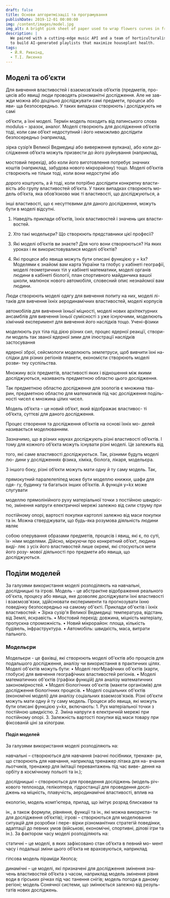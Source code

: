 ```yaml
---
draft: false
title: Основи алгоритмізації та програмування
publishDate: 2019-12-01 00:00:00
img: /content/images/model.jpg
img_alt: A bright pink sheet of paper used to wrap flowers curves in front of rich blue background
description: |
  We paired with a cutting-edge music API and a team of horticulturalists
  to build AI-generated playlists that maximize houseplant health.
tags:
  - Й.Я. Ривкінд, 
  - Т.І. Лисенко
---
```

## Моделі та об’єкти

Для вивчення властивостей і взаємозв’язків об’єктів (предметів, про-
цесів або явищ) люди проводять різноманітні дослідження. Але не зав-
жди можна або доцільно досліджувати самі предмети, процеси або яви-
ща безпосередньо. У таких випадках створюють і досліджують не самі

об’єкти, а їхні моделі. Термін модель походить від латинського слова
modulus – зразок, аналог.
Моделі створюють для дослідження об’єктів тоді, коли сам об’єкт
недоступний і його неможливо дослідити безпосередньо (наприклад,

зірка сузір’я Великої Ведмедиці або виверження вулкана), або коли до-
слідження об’єкта можуть призвести до його руйнування (наприклад,

мостовий перехід), або коли його виготовлення потребує значних коштів
(наприклад, забудова нового мікрорайону) тощо.
Моделі об’єктів створюють не тільки тоді, коли вони недоступні або

дорого коштують, а й тоді, коли потрібно дослідити конкретну власти-
вість або групу властивостей об’єкта. У таких випадках створюють мо-
дель об’єкта, яка обов’язково має ті властивості, що досліджуються, а

інші властивості, що є несуттєвими для даного дослідження, можуть
бути в моделі відсутні.

1. Наведіть приклади об’єктів, їхніх властивостей і значень цих власти-
востей.

2. Хто такі модельєри? Що створюють представники цієї професії?
3. Які моделі об’єктів ви знаєте? Для чого вони створюються? На яких
уроках і як використовувалися моделі об’єктів?
4. Які процеси або явища можуть бути описані функцією y = kx?
Моделями є знайомі вам карта України та глобус у кабінеті географії,
моделі геометричних тіл у кабінеті математики, моделі органів людини в
кабінеті біології, план спортивного майданчика вашої школи, малюнок
нового автомобіля, словесний опис незнайомої вам людини.

Люди створюють моделі одягу для вивчення попиту на них, моделі лі-
таків для вивчення їхніх аеродинамічних властивостей, моделі корпусів

автомобілів для вивчення їхньої міцності, моделі нових архітектурних
ансамблів для вивчення їхньої сумісності з уже існуючими, моделюють
хімічний експеримент для вивчення його наслідків тощо. Учені-фізики

моделюють рух тіла під дією різних сил, процес ядерної реакції, створи-
ли модель так званої ядерної зими для ілюстрації наслідків застосування

ядерної зброї, сейсмологи моделюють землетруси, щоб вивчити їхні на-
слідки для різних регіонів планети, економісти створюють моделі розви-
тку суспільства.

Множину всіх предметів, властивості яких і відношення між
якими досліджуються, називають предметною областю цього
дослідження.

Так предметною областю дослідження для зоологів є множина тва-
рин, предметною областю для математиків під час дослідження поділь-
ності чисел є множина цілих чисел.

Модель об’єкта – це новий об’єкт, який відображає властивос-
ті об’єкта, суттєві для даного дослідження.

Процес створення та дослідження об’єктів на основі їхніх мо-
делей називається моделюванням.

Зазначимо, що в різних науках досліджують різні властивості об’єктів.
І тому для кожного об’єкта можуть існувати різні моделі. Це залежить від

того, які саме властивості досліджуються. Так, різними будуть моделі лю-
дини у дослідженнях фізика, хіміка, біолога, лікаря, модельєра.

З іншого боку, різні об’єкти можуть мати одну й ту саму модель. Так,

прямокутний паралелепіпед може бути моделлю книжки, шафи для одя-
гу, будинку та багатьох інших об’єктів. А функція у=kх може слугувати

моделлю прямолінійного руху матеріальної точки з постійною швидкіс-
тю, змінення напруги електричної мережі залежно від сили струму при

постійному опорі, вартості покупки картоплі залежно від маси покупки
та ін.
Можна стверджувати, що будь-яка розумова діяльність людини являє

собою оперування образами предметів, процесів і явищ, які є, по суті, їх-
німи моделями. Дійсно, міркуючи про конкретний об’єкт, людина виді-
ляє з усіх його властивостей лише окремі, які стосуються мети його розу-
мової діяльності про предмети або явища, що досліджуються.

## Поділи моделей

За галузями використання моделі розподіляють на навчальні, дослідницькі та ігрові.
Модель - це абстрактне відображення реального об'єкта, процесу або явища, яке дозволяє досліджувати їхні властивості і взаємозв'язки, здійснювати експерименти та прогнозувати їхню поведінку безпосередньо на самому об'єкті.
Приклади об'єктів і їхніх властивостей:
    • Зірка сузір'я Великої Ведмедиці: температура, відстань від Землі, яскравість.
    • Мостовий перехід: довжина, міцність матеріалу, пропускна спроможність.
    • Новий мікрорайон: площа, кількість будівель, інфраструктура.
    • Автомобіль: швидкість, маса, витрати пального.

### Модельєри
Модельєри - це фахівці, які створюють моделі об'єктів або процесів для подальшого дослідження, аналізу чи використання в практичних цілях.
      Моделі об'єктів можуть бути:
    • Моделі геогМрафічних об'єктів (карти, глобуси) для вивчення географічних властивостей регіонів.
    • Моделі математичних об'єктів (графіки функцій) для аналізу математичних закономірностей.
    • Моделі біологічних об'єктів (макети організмів) для дослідження біологічних процесів.
    • Моделі соціальних об'єктів (економічні моделі) для аналізу соціальних взаємозв'язків.
      Різні об’єкти можуть мати одну й ту саму модель. Процеси або явища, які можуть бути описані функцією y=kx, включають:
    1. Рух матеріальної точки з постійною швидкістю.
    2. Зміна напруги в електричній мережі при постійному опорі.
    3. Залежність вартості покупки від маси товару при фіксованій ціні за кілограм.


#### Поділ моделей
За галузями використання моделі розподіляють на:

 навчальні – створюються для навчання (наочні посібники, тренаже-
ри, що створюють для навчання, наприклад тренажер літака для на-
вчання льотчиків, тренажер для імітації перевантажень під час виве-
дення на орбіту в космічному польоті та ін.);

 дослідницькі – створюються для проведення досліджень (модель річ-
кового теплохода, гелікоптера, гідростанції для проведення дослі-
джень на міцність, плавучість, аеродинамічні властивості, вплив на

екологію, модель комп’ютера, прилад, що імітує розряд блискавки та

ін., а також формули, рівняння, функції та ін., які можна використа-
ти для дослідження об’єктів);
ігрові – створюються для моделювання ситуацій для розробки і пере-
вірки різноманітних стратегій поведінки, адаптації до певних умов
(військові, економічні, спортивні, ділові ігри та ін.).
За фактором часу моделі розподіляють на:

 статичні – це моделі, в яких зафіксовано стан об’єкта в певний мо-
мент часу і подальші зміни цього об’єкта не враховуються, наприклад

гіпсова модель піраміди Хеопса;

 динамічні – це моделі, які призначені для дослідження змінення зна-
чень властивостей об’єкта з часом, наприклад модель змінення рівня
води в гірських річках під час танення снігів; модель погоди в даному
регіоні; 
модель Сонячної системи, що змінюється залежно від резуль-
татів нових досліджень. 